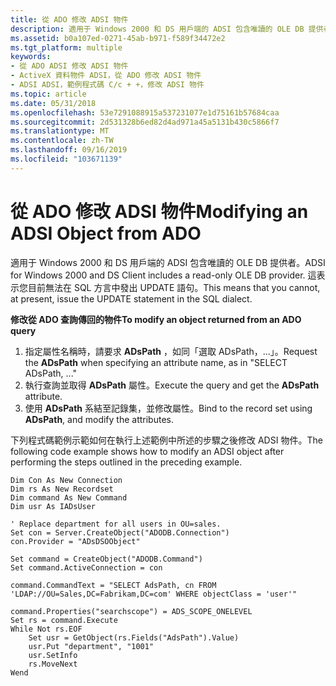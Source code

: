 ```yaml
---
title: 從 ADO 修改 ADSI 物件
description: 適用于 Windows 2000 和 DS 用戶端的 ADSI 包含唯讀的 OLE DB 提供者。 這表示您目前無法在 SQL 方言中發出 UPDATE 語句。
ms.assetid: b0a107ed-0271-45ab-b971-f589f34472e2
ms.tgt_platform: multiple
keywords:
- 從 ADO ADSI 修改 ADSI 物件
- ActiveX 資料物件 ADSI，從 ADO 修改 ADSI 物件
- ADSI ADSI，範例程式碼 C/c + +，修改 ADSI 物件
ms.topic: article
ms.date: 05/31/2018
ms.openlocfilehash: 53e7291088915a537231077e1d75161b57684caa
ms.sourcegitcommit: 2d531328b6ed82d4ad971a45a5131b430c5866f7
ms.translationtype: MT
ms.contentlocale: zh-TW
ms.lasthandoff: 09/16/2019
ms.locfileid: "103671139"
---
```

# <a name="modifying-an-adsi-object-from-ado"></a><span data-ttu-id="4a449-107">從 ADO 修改 ADSI 物件</span><span class="sxs-lookup"><span data-stu-id="4a449-107">Modifying an ADSI Object from ADO</span></span>

<span data-ttu-id="4a449-108">適用于 Windows 2000 和 DS 用戶端的 ADSI 包含唯讀的 OLE DB 提供者。</span><span class="sxs-lookup"><span data-stu-id="4a449-108">ADSI for Windows 2000 and DS Client includes a read-only OLE DB provider.</span></span> <span data-ttu-id="4a449-109">這表示您目前無法在 SQL 方言中發出 UPDATE 語句。</span><span class="sxs-lookup"><span data-stu-id="4a449-109">This means that you cannot, at present, issue the UPDATE statement in the SQL dialect.</span></span>

<span data-ttu-id="4a449-110">**修改從 ADO 查詢傳回的物件**</span><span class="sxs-lookup"><span data-stu-id="4a449-110">**To modify an object returned from an ADO query**</span></span>

1.  <span data-ttu-id="4a449-111">指定屬性名稱時，請要求 **ADsPath** ，如同「選取 ADsPath，...」。</span><span class="sxs-lookup"><span data-stu-id="4a449-111">Request the **ADsPath** when specifying an attribute name, as in "SELECT ADsPath, ..."</span></span>
2.  <span data-ttu-id="4a449-112">執行查詢並取得 **ADsPath** 屬性。</span><span class="sxs-lookup"><span data-stu-id="4a449-112">Execute the query and get the **ADsPath** attribute.</span></span>
3.  <span data-ttu-id="4a449-113">使用 **ADsPath** 系結至記錄集，並修改屬性。</span><span class="sxs-lookup"><span data-stu-id="4a449-113">Bind to the record set using **ADsPath**, and modify the attributes.</span></span>

<span data-ttu-id="4a449-114">下列程式碼範例示範如何在執行上述範例中所述的步驟之後修改 ADSI 物件。</span><span class="sxs-lookup"><span data-stu-id="4a449-114">The following code example shows how to modify an ADSI object after performing the steps outlined in the preceding example.</span></span>


```VB
Dim Con As New Connection
Dim rs As New Recordset
Dim command As New Command
Dim usr As IADsUser

' Replace department for all users in OU=sales.
Set con = Server.CreateObject("ADODB.Connection")
con.Provider = "ADsDSOObject"
 
Set command = CreateObject("ADODB.Command")
Set command.ActiveConnection = con
 
command.CommandText = "SELECT AdsPath, cn FROM 'LDAP://OU=Sales,DC=Fabrikam,DC=com' WHERE objectClass = 'user'"
 
command.Properties("searchscope") = ADS_SCOPE_ONELEVEL
Set rs = command.Execute
While Not rs.EOF
    Set usr = GetObject(rs.Fields("AdsPath").Value)
    usr.Put "department", "1001"
    usr.SetInfo
    rs.MoveNext
Wend
```



 

 




